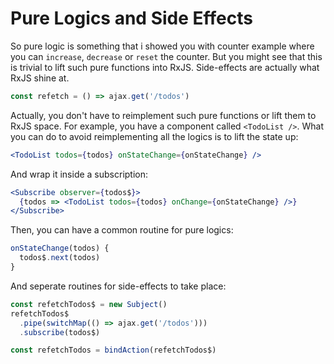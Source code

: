 # Pure Logics and Side Effects

So pure logic is something that i showed you with counter example where you can `increase`, `decrease` or `reset` the counter. But you might see that this is trivial to lift such pure functions into RxJS. Side-effects are actually what RxJS shine at.

```jsx
const refetch = () => ajax.get('/todos')
```

Actually, you don't have to reimplement such pure functions or lift them to RxJS space. For example, you have a component called `<TodoList />`. What you can do to avoid reimplementing all the logics is to lift the state up:

```jsx
<TodoList todos={todos} onStateChange={onStateChange} />
```

And wrap it inside a subscription:

```jsx
<Subscribe observer={todos$}>
  {todos => <TodoList todos={todos} onChange={onStateChange} />}
</Subscribe>
```

Then, you can have a common routine for pure logics:

```jsx
onStateChange(todos) {
  todos$.next(todos)
}
```

And seperate routines for side-effects to take place:

```jsx
const refetchTodos$ = new Subject()
refetchTodos$
  .pipe(switchMap(() => ajax.get('/todos')))
  .subscribe(todos$)

const refetchTodos = bindAction(refetchTodos$)
```
